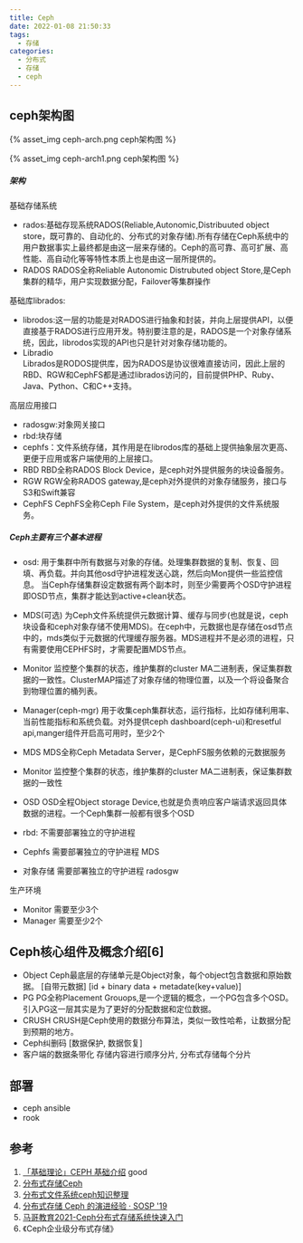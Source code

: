 ```yaml
---
title: Ceph
date: 2022-01-08 21:50:33
tags:
  - 存储
categories: 
  - 分布式
  - 存储
  - ceph  
---
```


<p></p>
<!-- more -->

## ceph架构图
{% asset_img   ceph-arch.png   ceph架构图 %}

{% asset_img   ceph-arch1.png   ceph架构图 %}
    
#####  架构
基础存储系统
+ rados:基础存现系统RADOS(Reliable,Autonomic,Distribuuted object store，既可靠的、自动化的、分布式的对象存储).所有存储在Ceph系统中的用户数据事实上最终都是由这一层来存储的。Ceph的高可靠、高可扩展、高性能、高自动化等等特性本质上也是由这一层所提供的。
+ RADOS
    RADOS全称Reliable Autonomic Distrubuted object Store,是Ceph集群的精华，用户实现数据分配，Failover等集群操作

基础库librados:
+ librodos:这一层的功能是对RADOS进行抽象和封装，并向上层提供API，以便直接基于RADOS进行应用开发。特别要注意的是，RADOS是一个对象存储系统，因此，librodos实现的API也只是针对对象存储功能的。
+ Libradio    
    Librados是RODOS提供库，因为RADOS是协议很难直接访问，因此上层的RBD、RGW和CephFS都是通过librados访问的，目前提供PHP、Ruby、Java、Python、C和C++支持。

高层应用接口
+ radosgw:对象网关接口
+ rbd:块存储
+ cephfs：文件系统存储，其作用是在librodos库的基础上提供抽象层次更高、更便于应用或客户端使用的上层接口。
+ RBD
    RBD全称RADOS Block Device，是ceph对外提供服务的块设备服务。
+ RGW
    RGW全称RADOS gateway,是ceph对外提供的对象存储服务，接口与S3和Swift兼容
+ CephFS
    CephFS全称Ceph File System，是ceph对外提供的文件系统服务。


##### Ceph主要有三个基本进程
+ osd:
    用于集群中所有数据与对象的存储。处理集群数据的复制、恢复、回填、再负载。并向其他osd守护进程发送心跳，然后向Mon提供一些监控信息。
    当Ceph存储集群设定数据有两个副本时，则至少需要两个OSD守护进程即OSD节点，集群才能达到active+clean状态。

+ MDS(可选)
    为Ceph文件系统提供元数据计算、缓存与同步(也就是说，ceph块设备和ceph对象存储不使用MDS)。在ceph中，元数据也是存储在osd节点中的，mds类似于元数据的代理缓存服务器。MDS进程并不是必须的进程，只有需要使用CEPHFS时，才需要配置MDS节点。

+ Monitor
    监控整个集群的状态，维护集群的cluster MA二进制表，保证集群数据的一致性。ClusterMAP描述了对象存储的物理位置，以及一个将设备聚合到物理位置的桶列表。

+ Manager(ceph-mgr)
    用于收集ceph集群状态，运行指标，比如存储利用率、当前性能指标和系统负载。对外提供ceph dashboard(ceph-ui)和resetful api,manger组件开启高可用时，至少2个

+ MDS
    MDS全称Ceph Metadata Server，是CephFS服务依赖的元数据服务    
+ Monitor
    监控整个集群的状态，维护集群的cluster MA二进制表，保证集群数据的一致性
+ OSD
    OSD全程Object storage Device,也就是负责响应客户端请求返回具体数据的进程。一个Ceph集群一般都有很多个OSD    


+ rbd: 不需要部署独立的守护进程
+ Cephfs  需要部署独立的守护进程 MDS
+ 对象存储 需要部署独立的守护进程  radosgw

生产环境
+ Monitor 需要至少3个
+ Manager 需要至少2个

## Ceph核心组件及概念介绍[6] 
+ Object
    Ceph最底层的存储单元是Object对象，每个object包含数据和原始数据。
    [自带元数据]
    [id + binary data + metadate(key+value)]
+ PG
    PG全称Placement Grouops,是一个逻辑的概念，一个PG包含多个OSD。引入PG这一层其实是为了更好的分配数据和定位数据。
+ CRUSH
    CRUSH是Ceph使用的数据分布算法，类似一致性哈希，让数据分配到预期的地方。
+ Ceph纠删码
   [数据保护, 数据恢复]
+ 客户端的数据条带化
   存储内容进行顺序分片, 分布式存储每个分片   

## 部署
+ ceph ansible
+ rook

## 参考
1. [「基础理论」CEPH 基础介绍](https://github.com/0voice/kernel_awsome_feature/blob/main/%E3%80%8C%E5%9F%BA%E7%A1%80%E7%90%86%E8%AE%BA%E3%80%8DCEPH%20%E5%9F%BA%E7%A1%80%E4%BB%8B%E7%BB%8D.md) good
2. [分布式存储Ceph](https://github.com/0voice/kernel_awsome_feature/blob/main/%E5%88%86%E5%B8%83%E5%BC%8F%E5%AD%98%E5%82%A8Ceph.md)
3. [分布式文件系统ceph知识整理](https://github.com/0voice/kernel_awsome_feature/blob/main/%E5%88%86%E5%B8%83%E5%BC%8F%E6%96%87%E4%BB%B6%E7%B3%BB%E7%BB%9Fceph%E7%9F%A5%E8%AF%86%E6%95%B4%E7%90%86.md)
4. [分布式存储 Ceph 的演进经验 · SOSP '19](https://github.com/0voice/kernel_awsome_feature/blob/main/%E5%88%86%E5%B8%83%E5%BC%8F%E5%AD%98%E5%82%A8%20Ceph%20%E7%9A%84%E6%BC%94%E8%BF%9B%E7%BB%8F%E9%AA%8C%20%C2%B7%20SOSP%20'19.md)
5. [马哥教育2021-Ceph分布式存储系统快速入门](https://www.bilibili.com/video/BV17p4y1a7Em?p=4&vd_source=f6e8c1128f9f264c5ab8d9411a644036)
6. 《Ceph企业级分布式存储》